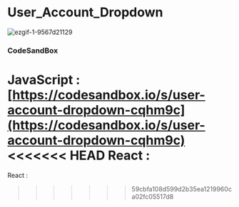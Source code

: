 # User_Account_Dropdown

![ezgif-1-9567d21129](https://github.com/MontaKr/CSS_Practice/assets/115155803/ec25be40-e667-48f9-ae04-76802f266b84)

### CodeSandBox 
JavaScript : [https://codesandbox.io/s/user-account-dropdown-cqhm9c](https://codesandbox.io/s/user-account-dropdown-cqhm9c) \
<<<<<<< HEAD
React : []()
=======
React : []()
>>>>>>> 59cbfa108d599d2b35ea1219960ca02fc05517d8
